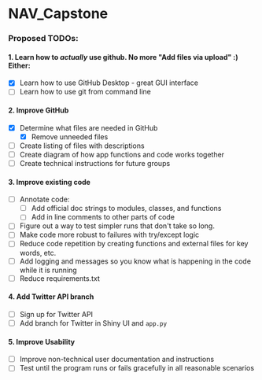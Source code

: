 # NAV_Capstone

### Proposed TODOs:

#### 1. Learn how to _actually_ use github. No more "Add files via upload" :) Either: 
- [x] Learn how to use GitHub Desktop - great GUI interface
- [ ] Learn how to use git from command line

#### 2. Improve GitHub
- [x] Determine what files are needed in GitHub
  - [x] Remove unneeded files
- [ ] Create listing of files with descriptions
- [ ] Create diagram of how app functions and code works together
- [ ] Create technical instructions for future groups 

#### 3. Improve existing code
- [ ] Annotate code:
  - [ ] Add official doc strings to modules, classes, and functions
  - [ ] Add in line comments to other parts of code
- [ ] Figure out a way to test simpler runs that don't take so long.
- [ ] Make code more robust to failures with try/except logic
- [ ] Reduce code repetition by creating functions and external files for key words, etc.
- [ ] Add logging and messages so you know what is happening in the code while it is running
- [ ] Reduce requirements.txt

#### 4. Add Twitter API branch
- [ ] Sign up for Twitter API
- [ ] Add branch for Twitter in Shiny UI and `app.py`

#### 5. Improve Usability
- [ ] Improve non-technical user documentation and instructions
- [ ] Test until the program runs or fails gracefully in all reasonable scenarios